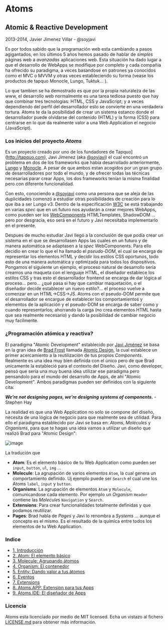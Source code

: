 # Atoms
## Atomic & Reactive Development
2013-2014, Javier Jimenez Villar - @soyjavi

Es por todos sabido que la programación web esta cambiando a pasos agigantados, en los últimos 5 años hemos pasado de hablar de *simples* páginas web a *avanzadas* aplicaciones web. Esta situación ha dado lugar a que el desarrollo de WebApps se modifique por completo y cada compañia ha ofrecido su paradigma, a veces basandose en patrones ya conocidos como el MVC o MVVM y otras veces estableciendo su forma (vease los productos de tapquo Monocle, Lungo, Tuktuk... ).

Lo que tambien se ha demostrado es que por la propia naturaleza de las www, el desarrollo web normalmente es una tarea tediosa puesto que hay que combinar tres tecnologías: HTML, CSS y JavaScript; y a veces dependiendo del perfil del desarrollador esto se convierte en una verdadera tortura. Atoms te da la posibilidad de crear un sistema estanco donde el desarrollador puede olvidarse del contenido (HTML) y la forma (CSS) para centrarse en lo que da realmente valor a una Web Application el negocio (JavaScript).


### Los inicios del proyecto *Atoms*
Es un proyecto creado por uno de los fundadores de Tapquo](http://tapquo.com), Javi Jimenez (aka [@soyjavi](http://twitter.com/soyjavi)) el cual encontró un problema en dos de los frameworks que había desarrollado anteriormente, [Lungo](http://lungo.tapquo.com) y [Monocle](http://monocle.tapquo.com). A pesar de que ambos estan acogidos por un gran grupo de desarrolladores por todo el mundo, y de ofrecer todas las técnicas necesarias parar crear Apps, los dos frameworks tenían la misma finalidad pero con diferente funcionalidad.

Con esto, conociendo a [@soyjavi](http://twitter.com/soyjavi) como una persona que se aleja de las duplicidades comenzó a estudiar otras posibilidades de creación para lo que iba a ser Lungo v3. Dentro de la especificación [W3C](http://www.w3.org/) se está trabajando en varias *spec* que en un futuro nos ayudarán a crear mejores WebApps, como pueden ser los [WebComponents](https://dvcs.w3.org/hg/webcomponents/raw-file/tip/explainer/index.html) HTMLTemplates, ShadowDOM ... pero por desgracia, eso será en el futuro y Javi necesitaba implementarlo en el presente. 

Despues de mucho estudiar Javi llegó a la conclusión de que podía crear un sistema en el que se desarrollasen Apps las cuales en un futuro y de manera automática se adaptasen a la *spec* WebComponents. Para ello decidio en crear lo que el ha llamado el *pseudo-DOM*, el cual se encarga de representar los elementos HTML y decidir los estilos CSS oportunos, todo esto de una manera automática y optimizada para todos los dispositivos. Pongamos el siguiente un ejemplo, el proceso natural de desarrollo sería creamos una maqueta con el lenguaje HTML, el diseñador establece los estilos CSS y tras esto el desarrollador frontend se encarga de dar lógica al proceso... pero... ¿qué pasa si hay que cambiar maquetación, o el diseñador decide establecer un nuevo estilo?... el proceso vuelve a comenzar en un HTML->CSS->JS. Atoms con el pseudo-DOM permite que el desarrollador se encargue de establecer los comportamientos y elementos de la aplicación y el pseudo-DOM se encarga de saber como y cuando representarlos; ahorrando la carga (no crea elementos HTML hasta que sea realmente necesario) y dando la posibilidad de cambiar negocio muy facilmente.


### ¿Programación atómica y reactiva?
El paradigma "Atomic Development" establecido por [Javi Jiménez](https://twitter.com/soyjavi) se basa en la gran idea de [Brad Frost](http://bradfrostweb.com) llamada [Atomic Design](http://bradfrostweb.com/blog/post/atomic-web-design/), la cual establece un primer acercamiento a la reutilización de tus propios *Components*. Realmente es una idea muy bien definida con el único pero de que Brad unicamente la estableció para el contexto del Diseño. Javi, como developer, pensó que sería una muy buena idea utilizar ese paradigma pero pensandolo para el mundo del desarrollo de Apps, de ahí "Atomic Development". Ambos paradigmas pueden ser definidos con la siguiente cita:

***We’re not designing pages, we’re designing systems of components.*** - Stephen Hay

La realidad es que una Web Application no solo se compone del diseño, necesita de una lógica de negocio para que realmente sea de utilidad. Para ello el paradigma establecido por Javi se basa en: *Atoms*, *Molécules* y *Organisms*, para que te hagas una idea vamos a utilizar un diseño que realizó Brad para "Atomic Design":

![image](http://cdn.tapquo.com/images/atoms/atomic-design-process.png)

La tradución que 

* **Atom**: Es el elemento básico de tu Web Application como pueden ser `input`, `button`, `ul`, `img` ...
* **Molecule**: La agrupación de varios elementos `Atom`, la cual genera un comportamiento definido. Uj ejemplo puede ser `Search` el cual une los Atoms `label`, `input` y `button`.
* **Organisms**: La agrupación de elementos `Atom` y `Molecule`, comunicandose cada elemento. Por ejemplo un *Organism* `Header` contiene las *Molecules* `Navigation` y `Search`.
* **Extensions**: Para crear funcionalidades totalmente definidas y que podamos reutilizar.
* **Pages**: Brad habla de *Pages* y Javi lo renombra a *Systems* ... aunque el concepto es el mismo. Es el resultado de la química entre todos los elementos de tu Web Application.


### Indice
- [1. Introducción](https://github.com/soyjavi/atoms-documentation/blob/master/ES/01.md)
- [2. Atom: El elemento básico](https://github.com/soyjavi/atoms-documentation/blob/master/ES/02.md)
- [3. Molecule: Agrupando átomos](https://github.com/soyjavi/atoms-documentation/blob/master/ES/02.md)
- [4. Organism: El contenedor](https://github.com/soyjavi/atoms-documentation/blob/master/ES/02.md)
- [5. Entity: Dando valor a tus átomos](https://github.com/soyjavi/atoms-documentation/blob/master/ES/02.md)
- [6. Eventos](https://github.com/soyjavi/atoms-documentation/blob/master/ES/02.md)
- [7. Extensions](https://github.com/soyjavi/atoms-documentation/blob/master/ES/02.md)
- [8. Atoms.APP: Extension para tus Apps](https://github.com/soyjavi/atoms-documentation/blob/master/ES/02.md)
- [9. Atoms.IDE: El diseñador de Apps](https://github.com/soyjavi/atoms-documentation/blob/master/ES/02.md)


### Licencia
Atoms esta licenciado por medio de MIT licensed. Echa un vistazo al fichero [LICENSE.md](https://github.com/tapquo/atoms/blob/master/LICENSE) para obtener más información.